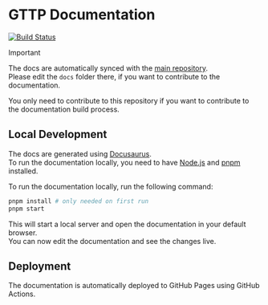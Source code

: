 # GTTP Documentation

[![Build Status](https://github.com/gttp-cli/docs/actions/workflows/deploy.yml/badge.svg)](https://travis-ci.org/gttp-cli/docs)


> [!IMPORTANT]  
> The docs are automatically synced with the [main repository](https://github.com/gttp-cli/gttp).  
> Please edit the `docs` folder there, if you want to contribute to the documentation.
>
> You only need to contribute to this repository if you want to contribute to the documentation build process.

## Local Development

The docs are generated using [Docusaurus](https://docusaurus.io/).  
To run the documentation locally, you need to have [Node.js](https://nodejs.org/en/download/) and [pnpm](https://pnpm.io/) installed.

To run the documentation locally, run the following command:

```bash
pnpm install # only needed on first run
pnpm start
```

This will start a local server and open the documentation in your default browser.  
You can now edit the documentation and see the changes live.

## Deployment

The documentation is automatically deployed to GitHub Pages using GitHub Actions.
